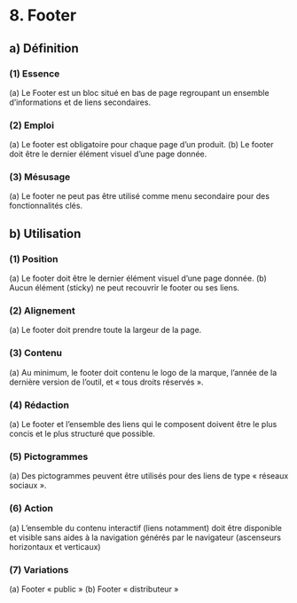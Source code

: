 # 8. Footer
## a) Définition
### (1) Essence
(a) Le Footer est un bloc situé en bas de page regroupant un ensemble d’informations et de liens secondaires.

### (2) Emploi
(a) Le footer est obligatoire pour chaque page d’un produit.
(b) Le footer doit être le dernier élément visuel d’une page donnée.

### (3) Mésusage
(a) Le footer ne peut pas être utilisé comme menu secondaire pour des fonctionnalités clés.

## b) Utilisation
### (1) Position
(a) Le footer doit être le dernier élément visuel d’une page donnée.
(b) Aucun élément (sticky) ne peut recouvrir le footer ou ses liens.

### (2) Alignement
(a) Le footer doit prendre toute la largeur de la page.

### (3) Contenu
(a) Au minimum, le footer doit contenu le logo de la marque, l’année de la dernière version de l’outil, et « tous droits réservés ».

### (4) Rédaction
(a) Le footer et l’ensemble des liens qui le composent doivent être le plus concis et le plus structuré que possible.

### (5) Pictogrammes
(a) Des pictogrammes peuvent être utilisés pour des liens de type « réseaux sociaux ».

### (6) Action
(a) L’ensemble du contenu interactif (liens notamment) doit être disponible et visible sans aides à la navigation générés par le navigateur (ascenseurs horizontaux et verticaux)

### (7) Variations
(a) Footer « public »
(b) Footer « distributeur »
